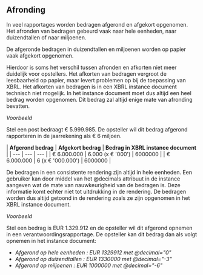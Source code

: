 ## Afronding

In veel rapportages worden bedragen afgerond en afgekort opgenomen. Het afronden van bedragen gebeurd vaak naar hele eenheden, naar duizendtallen of naar miljoenen.

De afgeronde bedragen in duizendtallen en miljoenen worden op papier vaak afgekort opgenomen.

Hierdoor is soms het verschil tussen afronden en afkorten niet meer duidelijk voor opstellers. Het afkorten van bedragen vergroot de leesbaarheid op papier, maar levert problemen op bij de toepassing van XBRL. Het afkorten van bedragen is in een XBRL instance document technisch niet mogelijk. In het instance document moet dus altijd een heel bedrag worden opgenomen. Dit bedrag zal altijd enige mate van afronding bevatten.

_Voorbeeld_

Stel een post bedraagt € 5.999.985. De opsteller wil dit bedrag afgerond rapporteren in de jaarrekening als € 6 miljoen.

| **Afgerond bedrag** | **Afgekort bedrag** | **Bedrag in XBRL instance document**
 |
| --- | --- | --- |
| € 6.000.000 | 6.000 (x € '000') | 6000000 |
| € 6.000.000 | 6 (x € '000.000') | 6000000 |

De bedragen in een consistente rendering zijn altijd in hele eenheden. Een gebruiker kan door middel van het @decimals attribuut in de instance aangeven wat de mate van nauwkeurigheid van de bedragen is. Deze informatie komt echter niet tot uitdrukking in de rendering. De bedragen worden dus altijd getoond in de rendering zoals ze zijn opgenomen in het XBRL instance document.

_Voorbeeld_

Stel een bedrag is EUR 1.329.912 en de opsteller wil dit afgerond opnemen in een verantwoordingsrapportage. De opsteller kan dit bedrag dan als volgt opnemen in het instance document:

- _Afgerond op hele eenheden : EUR 1329912 met @decimal=&quot;0&quot;_
- _Afgerond op duizendtallen : EUR 1330000 met @decimal=&quot;-3&quot;_
- _Afgerond op miljoenen : EUR 1000000 met @decimal=&quot;-6&quot;_
